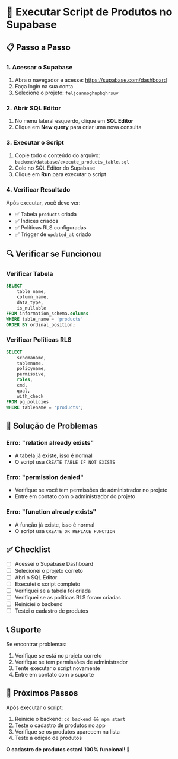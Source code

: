 # 🚀 Executar Script de Produtos no Supabase

## 📋 Passo a Passo

### 1. Acessar o Supabase
1. Abra o navegador e acesse: https://supabase.com/dashboard
2. Faça login na sua conta
3. Selecione o projeto: `feljoannoghnpbqhrsuv`

### 2. Abrir SQL Editor
1. No menu lateral esquerdo, clique em **SQL Editor**
2. Clique em **New query** para criar uma nova consulta

### 3. Executar o Script
1. Copie todo o conteúdo do arquivo: `backend/database/execute_products_table.sql`
2. Cole no SQL Editor do Supabase
3. Clique em **Run** para executar o script

### 4. Verificar Resultado
Após executar, você deve ver:
- ✅ Tabela `products` criada
- ✅ Índices criados
- ✅ Políticas RLS configuradas
- ✅ Trigger de `updated_at` criado

## 🔍 Verificar se Funcionou

### Verificar Tabela
```sql
SELECT 
    table_name,
    column_name,
    data_type,
    is_nullable
FROM information_schema.columns 
WHERE table_name = 'products' 
ORDER BY ordinal_position;
```

### Verificar Políticas RLS
```sql
SELECT 
    schemaname,
    tablename,
    policyname,
    permissive,
    roles,
    cmd,
    qual,
    with_check
FROM pg_policies 
WHERE tablename = 'products';
```

## 🐛 Solução de Problemas

### Erro: "relation already exists"
- A tabela já existe, isso é normal
- O script usa `CREATE TABLE IF NOT EXISTS`

### Erro: "permission denied"
- Verifique se você tem permissões de administrador no projeto
- Entre em contato com o administrador do projeto

### Erro: "function already exists"
- A função já existe, isso é normal
- O script usa `CREATE OR REPLACE FUNCTION`

## ✅ Checklist

- [ ] Acessei o Supabase Dashboard
- [ ] Selecionei o projeto correto
- [ ] Abri o SQL Editor
- [ ] Executei o script completo
- [ ] Verifiquei se a tabela foi criada
- [ ] Verifiquei se as políticas RLS foram criadas
- [ ] Reiniciei o backend
- [ ] Testei o cadastro de produtos

## 📞 Suporte

Se encontrar problemas:
1. Verifique se está no projeto correto
2. Verifique se tem permissões de administrador
3. Tente executar o script novamente
4. Entre em contato com o suporte

## 🎯 Próximos Passos

Após executar o script:
1. Reinicie o backend: `cd backend && npm start`
2. Teste o cadastro de produtos no app
3. Verifique se os produtos aparecem na lista
4. Teste a edição de produtos

**O cadastro de produtos estará 100% funcional! 🎉**

